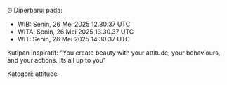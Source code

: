 ⏰ Diperbarui pada:
- WIB: Senin, 26 Mei 2025 12.30.37 UTC
- WITA: Senin, 26 Mei 2025 13.30.37 UTC
- WIT: Senin, 26 Mei 2025 14.30.37 UTC

Kutipan Inspiratif:
"You create beauty with your attitude, your behaviours, and your actions. Its all up to you"


Kategori: attitude


